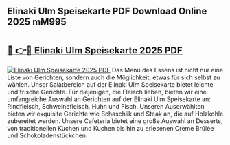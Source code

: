 ## Elinaki Ulm Speisekarte PDF Download Online 2025 mM995

# <h2><a href="http://gc892c.nevu.top/?p=Elinaki+Ulm+Speisekarte">🔗 👉🔴 Elinaki Ulm Speisekarte 2025 PDF</a></h2>

[![Elinaki Ulm Speisekarte 2025 PDF](https://i.imgur.com/dBaPXMq.png)](http://gc892c.nevu.top/?p=Elinaki+Ulm+Speisekarte)
Das Menü des Essens ist nicht nur eine Liste von Gerichten, sondern auch die Möglichkeit, etwas für sich selbst zu wählen. Unser Salatbereich auf der Elinaki Ulm Speisekarte bietet leichte und frische Gerichte. Für diejenigen, die Fleisch lieben, bieten wir eine umfangreiche Auswahl an Gerichten auf der Elinaki Ulm Speisekarte an: Rindfleisch, Schweinefleisch, Huhn und Fisch. Unseren Auserwählten bieten wir exquisite Gerichte wie Schaschlik und Steak an, die auf Holzkohle zubereitet werden. Unsere Cafeteria bietet eine große Auswahl an Desserts, von traditionellen Kuchen und Kuchen bis hin zu erlesenen Crème Brûlée und Schokoladenstückchen.
